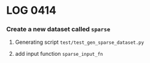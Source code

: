 LOG 0414
=
### Create a new dataset called `sparse`

1. Generating script `test/test_gen_sparse_dataset.py`

2. add input function `sparse_input_fn`